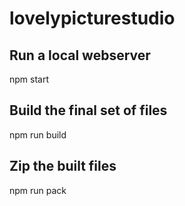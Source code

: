 # lovelypicturestudio
## Run a local webserver
npm start
## Build the final set of files
npm run build
## Zip the built files
npm run pack